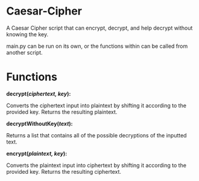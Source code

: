 # Caesar-Cipher
A Caesar Cipher script that can encrypt, decrypt, and help decrypt without knowing the key.

main.py can be run on its own, or the functions within can be called from another script.

# Functions
**decrypt(_ciphertext, key_):**

Converts the ciphertext input into plaintext by shifting it according to the provided key. Returns the resulting plaintext.

**decryptWithoutKey(_text_):**

Returns a list that contains all of the possible decryptions of the inputted text.

**encrypt(_plaintext, key_):**

Converts the plaintext input into ciphertext by shifting it according to the provided key. Returns the resulting ciphertext.
